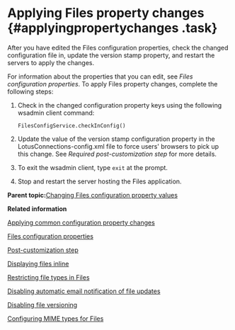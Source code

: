 # Applying Files property changes {#applyingpropertychanges .task}

After you have edited the Files configuration properties, check the changed configuration file in, update the version stamp property, and restart the servers to apply the changes.

For information about the properties that you can edit, see *Files configuration properties*. To apply Files property changes, complete the following steps:

1.  Check in the changed configuration property keys using the following wsadmin client command:

    ```
    FilesConfigService.checkInConfig()
    ```

2.  Update the value of the version stamp configuration property in the LotusConnections-config.xml file to force users' browsers to pick up this change. See *Required post-customization step* for more details.

3.  To exit the wsadmin client, type `exit` at the prompt.

4.  Stop and restart the server hosting the Files application.


**Parent topic:**[Changing Files configuration property values](../admin/t_admin_files_changing_config_properties.md)

**Related information**  


[Applying common configuration property changes](../admin/t_admin_common_save_changes.md)

[Files configuration properties](../admin/r_admin_files_config_properties2.md)

[Post-customization step](../customize/t_admin_common_customize_postreq.md)

[Displaying files inline](../admin/t_admin_files_enable_inline.md)

[Restricting file types in Files](../admin/t_admin_files_restrict_types.md)

[Disabling automatic email notification of file updates](../admin/t_admin_files_disable_notification.md)

[Disabling file versioning](../admin/t_admin_files_disable_versioning.md)

[Configuring MIME types for Files](../admin/t_admin_files_config_mime.md)

